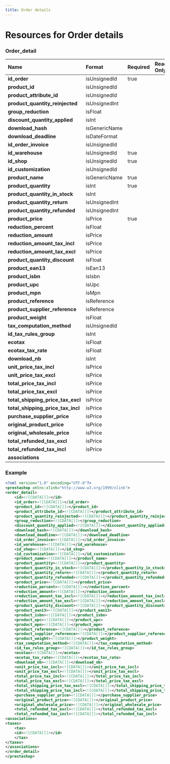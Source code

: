 ```yaml
---
title: Order details
---
```


# Resources for Order details

### Order_detail

|               Name                |    Format     | Required | Read Only | Max size | Not filterable | Description |
| :-------------------------------- | :------------ | :------- | :-------- | :------- | :------------- | :---------- |
| **id_order**                      | isUnsignedId  | true     |           |          |                |             |
| **product_id**                    | isUnsignedId  |          |           |          |                |             |
| **product_attribute_id**          | isUnsignedId  |          |           |          |                |             |
| **product_quantity_reinjected**   | isUnsignedInt |          |           |          |                |             |
| **group_reduction**               | isFloat       |          |           |          |                |             |
| **discount_quantity_applied**     | isInt         |          |           |          |                |             |
| **download_hash**                 | isGenericName |          |           |          |                |             |
| **download_deadline**             | isDateFormat  |          |           |          |                |             |
| **id_order_invoice**              | isUnsignedId  |          |           |          |                |             |
| **id_warehouse**                  | isUnsignedId  | true     |           |          |                |             |
| **id_shop**                       | isUnsignedId  | true     |           |          |                |             |
| **id_customization**              | isUnsignedId  |          |           |          |                |             |
| **product_name**                  | isGenericName | true     |           |          |                |             |
| **product_quantity**              | isInt         | true     |           |          |                |             |
| **product_quantity_in_stock**     | isInt         |          |           |          |                |             |
| **product_quantity_return**       | isUnsignedInt |          |           |          |                |             |
| **product_quantity_refunded**     | isUnsignedInt |          |           |          |                |             |
| **product_price**                 | isPrice       | true     |           |          |                |             |
| **reduction_percent**             | isFloat       |          |           |          |                |             |
| **reduction_amount**              | isPrice       |          |           |          |                |             |
| **reduction_amount_tax_incl**     | isPrice       |          |           |          |                |             |
| **reduction_amount_tax_excl**     | isPrice       |          |           |          |                |             |
| **product_quantity_discount**     | isFloat       |          |           |          |                |             |
| **product_ean13**                 | isEan13       |          |           |          |                |             |
| **product_isbn**                  | isIsbn        |          |           |          |                |             |
| **product_upc**                   | isUpc         |          |           |          |                |             |
| **product_mpn**                   | isMpn         |          |           |          |                |             |
| **product_reference**             | isReference   |          |           |          |                |             |
| **product_supplier_reference**    | isReference   |          |           |          |                |             |
| **product_weight**                | isFloat       |          |           |          |                |             |
| **tax_computation_method**        | isUnsignedId  |          |           |          |                |             |
| **id_tax_rules_group**            | isInt         |          |           |          |                |             |
| **ecotax**                        | isFloat       |          |           |          |                |             |
| **ecotax_tax_rate**               | isFloat       |          |           |          |                |             |
| **download_nb**                   | isInt         |          |           |          |                |             |
| **unit_price_tax_incl**           | isPrice       |          |           |          |                |             |
| **unit_price_tax_excl**           | isPrice       |          |           |          |                |             |
| **total_price_tax_incl**          | isPrice       |          |           |          |                |             |
| **total_price_tax_excl**          | isPrice       |          |           |          |                |             |
| **total_shipping_price_tax_excl** | isPrice       |          |           |          |                |             |
| **total_shipping_price_tax_incl** | isPrice       |          |           |          |                |             |
| **purchase_supplier_price**       | isPrice       |          |           |          |                |             |
| **original_product_price**        | isPrice       |          |           |          |                |             |
| **original_wholesale_price**      | isPrice       |          |           |          |                |             |
| **total_refunded_tax_excl**       | isPrice       |          |           |          |                |             |
| **total_refunded_tax_incl**       | isPrice       |          |           |          |                |             |
| **associations**                  |               |          |           |          |                |             |


### Example

```xml
<?xml version="1.0" encoding="UTF-8"?>
<prestashop xmlns:xlink="http://www.w3.org/1999/xlink">
<order_detail>
	<id><![CDATA[]]></id>
	<id_order><![CDATA[]]></id_order>
	<product_id><![CDATA[]]></product_id>
	<product_attribute_id><![CDATA[]]></product_attribute_id>
	<product_quantity_reinjected><![CDATA[]]></product_quantity_reinjected>
	<group_reduction><![CDATA[]]></group_reduction>
	<discount_quantity_applied><![CDATA[]]></discount_quantity_applied>
	<download_hash><![CDATA[]]></download_hash>
	<download_deadline><![CDATA[]]></download_deadline>
	<id_order_invoice><![CDATA[]]></id_order_invoice>
	<id_warehouse><![CDATA[]]></id_warehouse>
	<id_shop><![CDATA[]]></id_shop>
	<id_customization><![CDATA[]]></id_customization>
	<product_name><![CDATA[]]></product_name>
	<product_quantity><![CDATA[]]></product_quantity>
	<product_quantity_in_stock><![CDATA[]]></product_quantity_in_stock>
	<product_quantity_return><![CDATA[]]></product_quantity_return>
	<product_quantity_refunded><![CDATA[]]></product_quantity_refunded>
	<product_price><![CDATA[]]></product_price>
	<reduction_percent><![CDATA[]]></reduction_percent>
	<reduction_amount><![CDATA[]]></reduction_amount>
	<reduction_amount_tax_incl><![CDATA[]]></reduction_amount_tax_incl>
	<reduction_amount_tax_excl><![CDATA[]]></reduction_amount_tax_excl>
	<product_quantity_discount><![CDATA[]]></product_quantity_discount>
	<product_ean13><![CDATA[]]></product_ean13>
	<product_isbn><![CDATA[]]></product_isbn>
	<product_upc><![CDATA[]]></product_upc>
	<product_mpn><![CDATA[]]></product_mpn>
	<product_reference><![CDATA[]]></product_reference>
	<product_supplier_reference><![CDATA[]]></product_supplier_reference>
	<product_weight><![CDATA[]]></product_weight>
	<tax_computation_method><![CDATA[]]></tax_computation_method>
	<id_tax_rules_group><![CDATA[]]></id_tax_rules_group>
	<ecotax><![CDATA[]]></ecotax>
	<ecotax_tax_rate><![CDATA[]]></ecotax_tax_rate>
	<download_nb><![CDATA[]]></download_nb>
	<unit_price_tax_incl><![CDATA[]]></unit_price_tax_incl>
	<unit_price_tax_excl><![CDATA[]]></unit_price_tax_excl>
	<total_price_tax_incl><![CDATA[]]></total_price_tax_incl>
	<total_price_tax_excl><![CDATA[]]></total_price_tax_excl>
	<total_shipping_price_tax_excl><![CDATA[]]></total_shipping_price_tax_excl>
	<total_shipping_price_tax_incl><![CDATA[]]></total_shipping_price_tax_incl>
	<purchase_supplier_price><![CDATA[]]></purchase_supplier_price>
	<original_product_price><![CDATA[]]></original_product_price>
	<original_wholesale_price><![CDATA[]]></original_wholesale_price>
	<total_refunded_tax_excl><![CDATA[]]></total_refunded_tax_excl>
	<total_refunded_tax_incl><![CDATA[]]></total_refunded_tax_incl>
<associations>
<taxes>
	<tax>
	<id><![CDATA[]]></id>
	</tax>
</taxes>
</associations>
</order_detail>
</prestashop>
```

